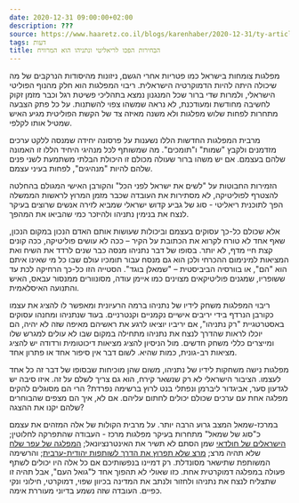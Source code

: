 ```yaml
---
date: 2020-12-31 09:00:00+02:00
description: ???
source: https://www.haaretz.co.il/blogs/karenhaber/2020-12-31/ty-article/0000017f-f8cb-ddde-abff-fcef084e0000
tags: דעות
title: הבחירות הפכו לריאליטי ונתניהו הוא המרוויח
---
```


מפלגות צומחות בישראל כמו פטריות אחרי הגשם, ניזונות מהיסודות הנרקבים של מה שיכולה היתה להיות הדמוקרטיה הישראלית. ריבוי המפלגות הוא חלק מהנוף הפוליטי הישראלי, ולמרות שדי ברור שכל המנגנון נמצא בתהליכי פשיטת רגל וכבר מזמן זקוק לחשיבה מחודשת ומעודכנת, לא נראה שמשהו צפוי להשתנות. על כל פתק הצבעה מתחרות לפחות שלוש מפלגות ולא משנה מאיזה צד של הקשת הפוליטית מגיע האיש שמטיל אותו לקלפי. 

מרבית המפלגות החדשות הללו נשענות על פרסונה יחידה שמנסה ללקט ערכים מזדמנים ולקבץ "שמות" ו"תומכים". מה שמשותף לכל מנהיגי היחיד הללו זו האמונה שלהם בעצמם. אם יש משהו ברור שעולה מכולם זו היכולת הבלתי משתמעת לשני פנים שלהם להיות "מנהיגים", לפחות בעיני עצמם. 

הזמירות החבוטות על "לשים את ישראל לפני הכל" והקורבן האישי המגולם בהחלטה להצטרף לפוליטיקה, לא מסתירות את העובדה שכבר מזמן המרוץ לראשות הממשלה הפך לתוכנית ריאליטי - סוג של גביע קדוש ישראלי שמביא לזירה אנשים שרוצים בעיקר לנצח את בנימין נתניהו ולהיזכר כמי שהביאו את המהפך. 

אלא שכולם כל-כך עסוקים בעצמם וביכולות שעושות אותם האדם הנכון במקום הנכון, שאף אחד לא טורח לקרוא את הכתובת על הקיר – ככה לא עושים פוליטיקה, ככה קונים קצת חיי מדף, לא יותר. בסופו של דבר נתניהו מנסה כבר שנים לרדד את השיח ואת המציאות למינימום ההכרחי ולכן הוא גם מנסח עבור תומכיו עולם שבו כל מי שאינו איתם הוא "הם", או בוורסיה הביביסטית – "שמאלן בוגד". הסטייה הזו כל-כך הרחיקה לכת עד ששופריו, שמגנים פוליטיקאים מצוינים כמו איימן עודה, מסונוורים ממנסור עבאס, האיש והתנועה האיסלאמית. 

ריבוי המפלגות משחק לידיו של נתניהו ברמה הרעיונית ומאפשר לו להציג את עצמו כקורבן הנרדף בידי יריבים אישיים נקמניים וקנטרניים. בעוד שנתניהו ומחנהו עסוקים באסטרטגיית "רק נתניהו", אם יריביו יוציאו לרגע את ראשיהם מאיפה שזה לא יהיה, הם יוכלו לראות שהדרך לנצח את נתניהו מתחילה במקום שבו לא עולים למגרש שלו ומייצרים כללי משחק חדשים. מול הניסיון להציג מציאות דיכוטומית ורדודה יש להציג מציאות רב-גונית, כמות שהיא. לשום דבר אין סיפור אחד או פתרון אחד. 

מפלגות נישה משחקות לידיו של נתניהו, משום שהן מוכיחות שבסופו של דבר זה כל אחד לעצמו. הציבור הישראלי לא רק שנשאר קירח, הוא גם צריך לשלם על זה. איזו סיבה יש לגדעון סער, אביגדור ליברמן ונפתלי בנט לרוץ ברשימה נפרדת? הרי הם מסוגלים להקים מפלגה אחת עם ערכים שכולם יכולים לחתום עליהם. אם לא, איך הם מצפים שהבוחרים שלהם יקנו את ההצגה? 

במרכז-שמאל המצב גרוע הרבה יותר. על מרבית הקולות של אלה המזהים את עצמם כ"סוג של שמאל" מתחרות בעיקר מפלגות מרכז - העבודה שהתפרקה לחלוטין; [הישראלים של חולדאי](/news/elections/2020-12-29/ty-article/.premium/0000017f-e0fb-d7b2-a77f-e3ff40cc0000) שמן הסתם לא תשיר את האינטרנציונאל; [המפלגה של עפר שלח](/opinions/2020-12-28/ty-article-opinion/.premium/0000017f-e2e2-d568-ad7f-f3eb97cb0000) שלא תהיה מרצ; [מרצ שלא תפרוץ את הדרך לשותפות יהודית-ערבית](/opinions/2020-12-30/ty-article-opinion/.premium/0000017f-efe3-d487-abff-fffffd590000); והרשימה המשותפת שתישאר מסונדלת. רק דמיינו בנפשותיכם אם כל אלה היו יכולים לשתף פעולה במפלגה דמוקרטית אחת. כזו שאולי לא תהפוך אחד ל"גואל העם", אבל תהיה זו שתצליח לנצח את נתניהו ולחזור ולנתב את המדינה בכיוון שפוי, דמוקרטי, חילוני ונקי כפיים. העובדה שזה נשמע בדיוני מעוררת אימה.